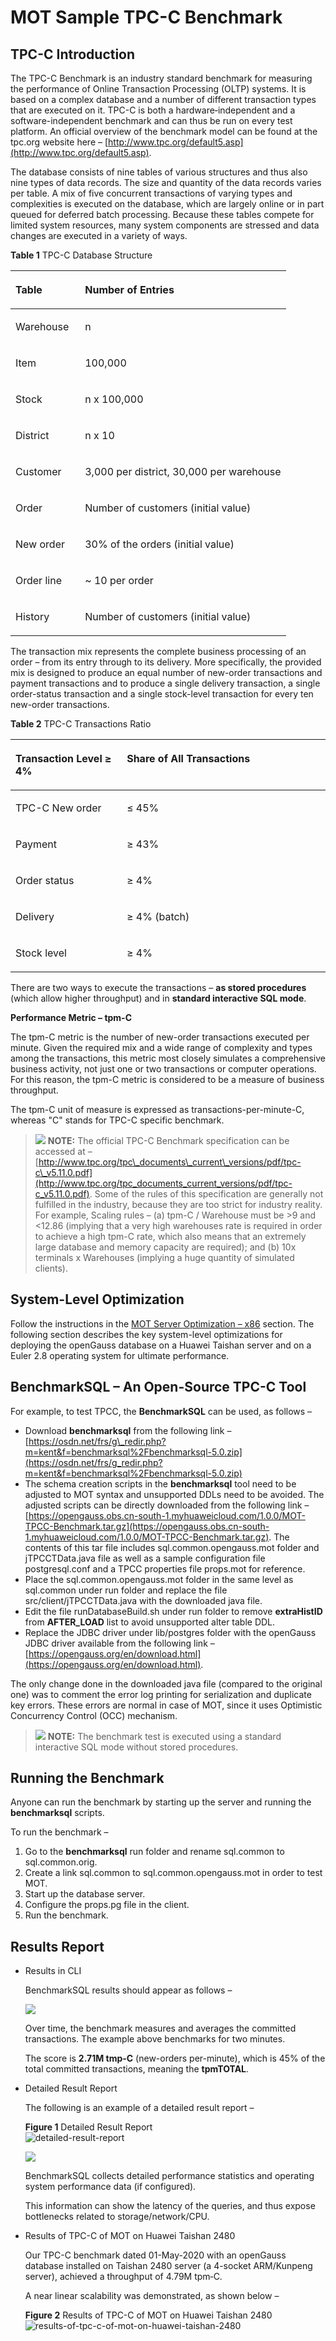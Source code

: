 # MOT Sample TPC-C Benchmark<a name="EN-US_TOPIC_0270171506"></a>

## TPC-C Introduction<a name="section31809499012"></a>

The TPC-C Benchmark is an industry standard benchmark for measuring the performance of Online Transaction Processing \(OLTP\) systems. It is based on a complex database and a number of different transaction types that are executed on it. TPC-C is both a hardware‑independent and a software-independent benchmark and can thus be run on every test platform. An official overview of the benchmark model can be found at the tpc.org website here –  [http://www.tpc.org/default5.asp](http://www.tpc.org/default5.asp).

The database consists of nine tables of various structures and thus also nine types of data records. The size and quantity of the data records varies per table. A mix of five concurrent transactions of varying types and complexities is executed on the database, which are largely online or in part queued for deferred batch processing. Because these tables compete for limited system resources, many system components are stressed and data changes are executed in a variety of ways.

**Table  1**  TPC-C Database Structure

<a name="table55982972"></a>
<table><thead align="left"><tr id="row58492392"><th class="cellrowborder" valign="top" width="25.25%" id="mcps1.2.3.1.1"><p id="p40263291"><a name="p40263291"></a><a name="p40263291"></a>Table</p>
</th>
<th class="cellrowborder" valign="top" width="74.75%" id="mcps1.2.3.1.2"><p id="p40101110"><a name="p40101110"></a><a name="p40101110"></a>Number of Entries</p>
</th>
</tr>
</thead>
<tbody><tr id="row26964482"><td class="cellrowborder" valign="top" width="25.25%" headers="mcps1.2.3.1.1 "><p id="p36639430"><a name="p36639430"></a><a name="p36639430"></a>Warehouse</p>
</td>
<td class="cellrowborder" valign="top" width="74.75%" headers="mcps1.2.3.1.2 "><p id="p15003883"><a name="p15003883"></a><a name="p15003883"></a>n</p>
</td>
</tr>
<tr id="row817225"><td class="cellrowborder" valign="top" width="25.25%" headers="mcps1.2.3.1.1 "><p id="p66195298"><a name="p66195298"></a><a name="p66195298"></a>Item</p>
</td>
<td class="cellrowborder" valign="top" width="74.75%" headers="mcps1.2.3.1.2 "><p id="p60218927"><a name="p60218927"></a><a name="p60218927"></a>100,000</p>
</td>
</tr>
<tr id="row5099437"><td class="cellrowborder" valign="top" width="25.25%" headers="mcps1.2.3.1.1 "><p id="p10401252"><a name="p10401252"></a><a name="p10401252"></a>Stock</p>
</td>
<td class="cellrowborder" valign="top" width="74.75%" headers="mcps1.2.3.1.2 "><p id="p37195075"><a name="p37195075"></a><a name="p37195075"></a>n x 100,000</p>
</td>
</tr>
<tr id="row66320226"><td class="cellrowborder" valign="top" width="25.25%" headers="mcps1.2.3.1.1 "><p id="p3229201"><a name="p3229201"></a><a name="p3229201"></a>District</p>
</td>
<td class="cellrowborder" valign="top" width="74.75%" headers="mcps1.2.3.1.2 "><p id="p60238717"><a name="p60238717"></a><a name="p60238717"></a>n x 10</p>
</td>
</tr>
<tr id="row5277541"><td class="cellrowborder" valign="top" width="25.25%" headers="mcps1.2.3.1.1 "><p id="p24827638"><a name="p24827638"></a><a name="p24827638"></a>Customer</p>
</td>
<td class="cellrowborder" valign="top" width="74.75%" headers="mcps1.2.3.1.2 "><p id="p64881656"><a name="p64881656"></a><a name="p64881656"></a>3,000 per district, 30,000 per warehouse</p>
</td>
</tr>
<tr id="row47063994"><td class="cellrowborder" valign="top" width="25.25%" headers="mcps1.2.3.1.1 "><p id="p54087208"><a name="p54087208"></a><a name="p54087208"></a>Order</p>
</td>
<td class="cellrowborder" valign="top" width="74.75%" headers="mcps1.2.3.1.2 "><p id="p18987738"><a name="p18987738"></a><a name="p18987738"></a>Number of customers (initial value)</p>
</td>
</tr>
<tr id="row36671921"><td class="cellrowborder" valign="top" width="25.25%" headers="mcps1.2.3.1.1 "><p id="p17635588"><a name="p17635588"></a><a name="p17635588"></a>New order</p>
</td>
<td class="cellrowborder" valign="top" width="74.75%" headers="mcps1.2.3.1.2 "><p id="p19196561"><a name="p19196561"></a><a name="p19196561"></a>30% of the orders (initial value)</p>
</td>
</tr>
<tr id="row38551324"><td class="cellrowborder" valign="top" width="25.25%" headers="mcps1.2.3.1.1 "><p id="p35649520"><a name="p35649520"></a><a name="p35649520"></a>Order line</p>
</td>
<td class="cellrowborder" valign="top" width="74.75%" headers="mcps1.2.3.1.2 "><p id="p1930001"><a name="p1930001"></a><a name="p1930001"></a>~ 10 per order</p>
</td>
</tr>
<tr id="row17370009"><td class="cellrowborder" valign="top" width="25.25%" headers="mcps1.2.3.1.1 "><p id="p64793495"><a name="p64793495"></a><a name="p64793495"></a>History</p>
</td>
<td class="cellrowborder" valign="top" width="74.75%" headers="mcps1.2.3.1.2 "><p id="p13781782"><a name="p13781782"></a><a name="p13781782"></a>Number of customers (initial value)</p>
</td>
</tr>
</tbody>
</table>

The transaction mix represents the complete business processing of an order – from its entry through to its delivery. More specifically, the provided mix is designed to produce an equal number of new-order transactions and payment transactions and to produce a single delivery transaction, a single order-status transaction and a single stock-level transaction for every ten new-order transactions.

**Table  2**  TPC-C Transactions Ratio

<a name="table9397539"></a>
<table><thead align="left"><tr id="row38413159"><th class="cellrowborder" valign="top" width="35.35%" id="mcps1.2.3.1.1"><p id="p24458203"><a name="p24458203"></a><a name="p24458203"></a>Transaction Level ≥ 4%</p>
</th>
<th class="cellrowborder" valign="top" width="64.64999999999999%" id="mcps1.2.3.1.2"><p id="p34957427"><a name="p34957427"></a><a name="p34957427"></a>Share of All Transactions</p>
</th>
</tr>
</thead>
<tbody><tr id="row12979352"><td class="cellrowborder" valign="top" width="35.35%" headers="mcps1.2.3.1.1 "><p id="p1271111437116"><a name="p1271111437116"></a><a name="p1271111437116"></a>TPC-C New order</p>
</td>
<td class="cellrowborder" valign="top" width="64.64999999999999%" headers="mcps1.2.3.1.2 "><p id="p63490983"><a name="p63490983"></a><a name="p63490983"></a>≤ 45%</p>
</td>
</tr>
<tr id="row34547936"><td class="cellrowborder" valign="top" width="35.35%" headers="mcps1.2.3.1.1 "><p id="p46919403"><a name="p46919403"></a><a name="p46919403"></a>Payment</p>
</td>
<td class="cellrowborder" valign="top" width="64.64999999999999%" headers="mcps1.2.3.1.2 "><p id="p42375303"><a name="p42375303"></a><a name="p42375303"></a>≥ 43%</p>
</td>
</tr>
<tr id="row45833411"><td class="cellrowborder" valign="top" width="35.35%" headers="mcps1.2.3.1.1 "><p id="p21518778"><a name="p21518778"></a><a name="p21518778"></a>Order status</p>
</td>
<td class="cellrowborder" valign="top" width="64.64999999999999%" headers="mcps1.2.3.1.2 "><p id="p65299478"><a name="p65299478"></a><a name="p65299478"></a>≥ 4%</p>
</td>
</tr>
<tr id="row50824398"><td class="cellrowborder" valign="top" width="35.35%" headers="mcps1.2.3.1.1 "><p id="p23135548"><a name="p23135548"></a><a name="p23135548"></a>Delivery</p>
</td>
<td class="cellrowborder" valign="top" width="64.64999999999999%" headers="mcps1.2.3.1.2 "><p id="p62040066"><a name="p62040066"></a><a name="p62040066"></a>≥ 4% (batch)</p>
</td>
</tr>
<tr id="row21489686"><td class="cellrowborder" valign="top" width="35.35%" headers="mcps1.2.3.1.1 "><p id="p62942996"><a name="p62942996"></a><a name="p62942996"></a>Stock level</p>
</td>
<td class="cellrowborder" valign="top" width="64.64999999999999%" headers="mcps1.2.3.1.2 "><p id="p65217919"><a name="p65217919"></a><a name="p65217919"></a>≥ 4%</p>
</td>
</tr>
</tbody>
</table>

There are two ways to execute the transactions –  **as stored procedures**  \(which allow higher throughput\) and in  **standard interactive SQL mode**.

**Performance Metric – tpm-C**

The tpm-C metric is the number of new-order transactions executed per minute. Given the required mix and a wide range of complexity and types among the transactions, this metric most closely simulates a comprehensive business activity, not just one or two transactions or computer operations. For this reason, the tpm-C metric is considered to be a measure of business throughput.

The tpm-C unit of measure is expressed as transactions-per-minute-C, whereas "C" stands for TPC-C specific benchmark.

>![](public_sys-resources/icon-note.gif) **NOTE:** 
>The official TPC-C Benchmark specification can be accessed at –  [http://www.tpc.org/tpc\_documents\_current\_versions/pdf/tpc-c\_v5.11.0.pdf](http://www.tpc.org/tpc_documents_current_versions/pdf/tpc-c_v5.11.0.pdf). Some of the rules of this specification are generally not fulfilled in the industry, because they are too strict for industry reality. For example, Scaling rules – \(a\) tpm-C / Warehouse must be \>9 and <12.86 \(implying that a very high warehouses rate is required in order to achieve a high tpm-C rate, which also means that an extremely large database and memory capacity are required\); and \(b\) 10x terminals x Warehouses \(implying a huge quantity of simulated clients\).

## System-Level Optimization<a name="section151521359126"></a>

Follow the instructions in the  [MOT Server Optimization – x86](mot-server-optimization-x86.md)  section. The following section describes the key system-level optimizations for deploying the openGauss database on a Huawei Taishan server and on a Euler 2.8 operating system for ultimate performance.

## BenchmarkSQL – An Open-Source TPC-C Tool<a name="section139937213415"></a>

For example, to test TPCC, the  **BenchmarkSQL**  can be used, as follows –

-   Download  **benchmarksql**  from the following link –  [https://osdn.net/frs/g\_redir.php?m=kent&f=benchmarksql%2Fbenchmarksql-5.0.zip](https://osdn.net/frs/g_redir.php?m=kent&f=benchmarksql%2Fbenchmarksql-5.0.zip)
-   The schema creation scripts in the  **benchmarksql**  tool need to be adjusted to MOT syntax and unsupported DDLs need to be avoided. The adjusted scripts can be directly downloaded from the following link –  [https://opengauss.obs.cn-south-1.myhuaweicloud.com/1.0.0/MOT-TPCC-Benchmark.tar.gz](https://opengauss.obs.cn-south-1.myhuaweicloud.com/1.0.0/MOT-TPCC-Benchmark.tar.gz). The contents of this tar file includes sql.common.opengauss.mot folder and jTPCCTData.java file as well as a sample configuration file postgresql.conf and a TPCC properties file props.mot for reference.
-   Place the sql.common.opengauss.mot folder in the same level as sql.common under run folder and replace the file src/client/jTPCCTData.java with the downloaded java file.
-   Edit the file runDatabaseBuild.sh under run folder to remove  **extraHistID**  from  **AFTER\_LOAD**  list to avoid unsupported alter table DDL.
-   Replace the JDBC driver under lib/postgres folder with the openGauss JDBC driver available from the following link –  [https://opengauss.org/en/download.html](https://opengauss.org/en/download.html).

The only change done in the downloaded java file \(compared to the original one\) was to comment the error log printing for serialization and duplicate key errors. These errors are normal in case of MOT, since it uses Optimistic Concurrency Control \(OCC\) mechanism.

>![](public_sys-resources/icon-note.gif) **NOTE:** 
>The benchmark test is executed using a standard interactive SQL mode without stored procedures.

## Running the Benchmark<a name="section1259282910208"></a>

Anyone can run the benchmark by starting up the server and running the  **benchmarksql**  scripts.

To run the benchmark –

1.  Go to the  **benchmarksql**  run folder and rename sql.common to sql.common.orig.
2.  Create a link sql.common to sql.common.opengauss.mot in order to test MOT.
3.  Start up the database server.
4.  Configure the props.pg file in the client.
5.  Run the benchmark.

## Results Report<a name="section536317187211"></a>

-   Results in CLI

    BenchmarkSQL results should appear as follows –

    ![](figures/en-us_image_0270447139.jpg)

    Over time, the benchmark measures and averages the committed transactions. The example above benchmarks for two minutes.

    The score is  **2.71M tmp-C**  \(new-orders per-minute\), which is 45% of the total committed transactions, meaning the  **tpmTOTAL**.

-   Detailed Result Report

    The following is an example of a detailed result report –

    **Figure  1**  Detailed Result Report<a name="fig73452720221"></a>  
    ![](figures/detailed-result-report.png "detailed-result-report")

    ![](figures/en-us_image_0270447141.png)

    BenchmarkSQL collects detailed performance statistics and operating system performance data \(if configured\).

    This information can show the latency of the queries, and thus expose bottlenecks related to storage/network/CPU.

-   Results of TPC-C of MOT on Huawei Taishan 2480

    Our TPC-C benchmark dated 01-May-2020 with an openGauss database installed on Taishan 2480 server \(a 4-socket ARM/Kunpeng server\), achieved a throughput of 4.79M tpm‑C.

    A near linear scalability was demonstrated, as shown below –

    **Figure  2**  Results of TPC-C of MOT on Huawei Taishan 2480<a name="fig19612208102319"></a>  
    ![](figures/results-of-tpc-c-of-mot-on-huawei-taishan-2480.png "results-of-tpc-c-of-mot-on-huawei-taishan-2480")


